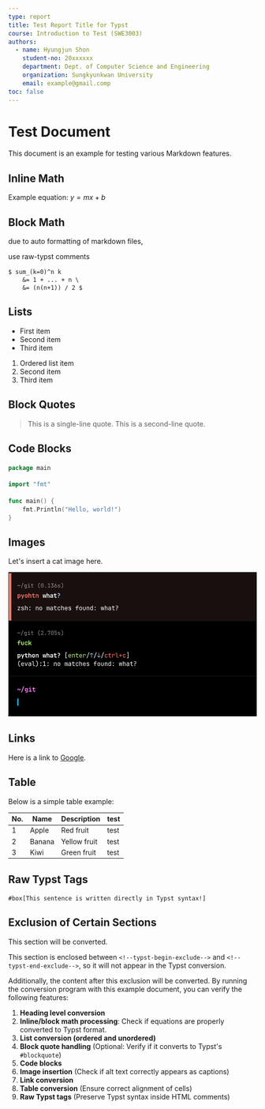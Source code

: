 ```yaml
---
type: report
title: Test Report Title for Typst
course: Introduction to Test (SWE3003)
authors:
  - name: Hyungjun Shon
    student-no: 20xxxxxx
    department: Dept. of Computer Science and Engineering
    organization: Sungkyunkwan University
    email: example@gmail.comp
toc: false
---
```


# Test Document

This document is an example for testing various Markdown features.

## Inline Math

Example equation: $y = m x + b$

## Block Math

due to auto formatting of markdown files,

use raw-typst comments

<!--raw-typst-->

```typ
$ sum_(k=0)^n k
    &= 1 + ... + n \
    &= (n(n+1)) / 2 $
```

## Lists

- First item
- Second item
- Third item

1. Ordered list item
2. Second item
3. Third item

## Block Quotes

> This is a single-line quote.
> This is a second-line quote.

## Code Blocks

```go
package main

import "fmt"

func main() {
    fmt.Println("Hello, world!")
}
```

## Images

Let's insert a cat image here.

<!--typst-image
label: test-label
-->

![Cat](./cat.png)

## Links

Here is a link to [Google](https://www.google.com).

## Table

Below is a simple table example:

<!--typst-table
caption: This is an example of a table caption
placement: none
label: mytable
-->

| No. | Name   | Description  | test |
| --- | ------ | ------------ | ---- |
| 1   | Apple  | Red fruit    | test |
| 2   | Banana | Yellow fruit | test |
| 3   | Kiwi   | Green fruit  | test |

## Raw Typst Tags

<!--raw-typst-->

```typ
#box[This sentence is written directly in Typst syntax!]
```

## Exclusion of Certain Sections

This section will be converted.

<!--typst-begin-exclude-->

This section is enclosed between `<!--typst-begin-exclude-->` and
`<!--typst-end-exclude-->`, so it will not appear in the Typst conversion.

<!--typst-end-exclude-->

Additionally, the content after this exclusion will be converted.
By running the conversion program with this example document, you can verify the following features:

1. **Heading level conversion**
2. **Inline/block math processing**: Check if equations are properly converted to Typst format.
3. **List conversion (ordered and unordered)**
4. **Block quote handling** (Optional: Verify if it converts to Typst's `#blockquote`)
5. **Code blocks**
6. **Image insertion** (Check if alt text correctly appears as captions)
7. **Link conversion**
8. **Table conversion** (Ensure correct alignment of cells)
9. **Raw Typst tags** (Preserve Typst syntax inside HTML comments)
